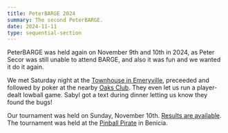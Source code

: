 ```yaml
---
title: PeterBARGE 2024
summary: The second PeterBARGE.
date: 2024-11-11
type: sequential-section
---
```


PeterBARGE was held again on November 9th and 10th in 2024, as Peter Secor was still unable to attend BARGE,
and also it was fun and we wanted it do it again.

We met Saturday night at the [Townhouse in
Emeryville](https://townhouseemeryville.com/), preceeded and followed by poker
at the nearby [Oaks Club](https://www.oakscardclub.com/).  They even let us run
a player-dealt lowball game.  Sabyl got a text during dinner letting us know
they found the bugs!

Our tournament was held on Sunday, November 10th.  [Results are available](results/).
The tournament was held at the [Pinball Pirate](https://www.pinballpirate.com/) in Benicia.

